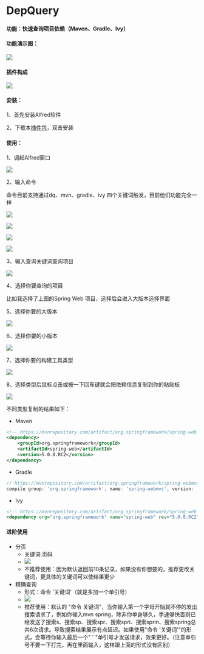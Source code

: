 # DepQuery

#### 功能：快速查询项目依赖（Maven、Gradle、Ivy）

#### 功能演示图：

![](http://ww1.sinaimg.cn/large/68f7efe0gy1fjr6ysbwqng212w10o4qz.gif)

#### 插件构成

![](http://ww1.sinaimg.cn/mw690/68f7efe0gy1fjr8ivyiq2j20xz0gl404.jpg)

#### 安装：

1、首先安装Alfred软件

2、下载本[插件包](https://gitee.com/MrWood/DepQuery/attach_files/download?i=96253&u=http%3A%2F%2Ffiles.git.oschina.net%2Fgroup1%2FM00%2F01%2FF2%2FPaAvDFnDcUaAQS2OAAdx6-k2V9s.alfred%3Ftoken%3D048f8e69d6703656ea6d696e9abc5f9b%26ts%3D1505980759%26attname%3DDepQuery.alfredworkflow)，双击安装



#### 使用：

1、调起Alfred窗口

![](http://ww1.sinaimg.cn/large/68f7efe0gy1fjr73s5ztgj211q09oh0y.jpg)

2、输入命令

命令目前支持通过dq、mvn、gradle、ivy 四个关键词触发，目前他们功能完全一样

![](http://ww1.sinaimg.cn/large/68f7efe0gy1fjr773281uj20yy0aawpr.jpg)

![](http://ww1.sinaimg.cn/large/68f7efe0gy1fjr77l532kj20yk09w48g.jpg)

![](http://ww1.sinaimg.cn/large/68f7efe0gy1fjr78q5slnj20z80a4n8k.jpg)

![](http://ww1.sinaimg.cn/large/68f7efe0gy1fjr7979zrwj20yo0a013c.jpg)



3、输入查询关键词查询项目

![](http://ww1.sinaimg.cn/mw690/68f7efe0gy1fjr7b47zyyj20zo0xmb29.jpg)



4、选择你要查询的项目

比如我选择了上图的Spring Web 项目，选择后会进入大版本选择界面

5、选择你要的大版本

![](http://ww1.sinaimg.cn/mw690/68f7efe0gy1fjr7jn44g1j20zo0xeb29.jpg)

6、选择你要的小版本

![](http://ww1.sinaimg.cn/mw690/68f7efe0gy1fjr7m9zxhfj20xg0r2h8e.jpg)

7、选择你要的构建工具类型

![](http://ww1.sinaimg.cn/mw690/68f7efe0gy1fjr7nj8ce9j20ye0esdsk.jpg)

8、选择类型后鼠标点击或按一下回车键就会把依赖信息复制到你的粘贴板

![](http://ww1.sinaimg.cn/mw690/68f7efe0gy1fjr7u7jh7zj20la04gwgm.jpg)

不同类型复制的结果如下：

- Maven

```xml
<!-- https://mvnrepository.com/artifact/org.springframework/spring-web -->
<dependency>
    <groupId>org.springframework</groupId>
    <artifactId>spring-web</artifactId>
    <version>5.0.0.RC2</version>
</dependency>
```

- Gradle

```groovy
// https://mvnrepository.com/artifact/org.springframework/spring-webmvc
compile group: 'org.springframework', name: 'spring-webmvc', version: '5.0.0.RC2'
```

- Ivy

```xml
<!-- https://mvnrepository.com/artifact/org.springframework/spring-web -->
<dependency org="org.springframework" name="spring-web" rev="5.0.0.RC2"/>
```



#### 进阶使用

- 分页
  - 关键词:页码
  - ![](http://ww1.sinaimg.cn/mw690/68f7efe0gy1fjr7xpwsxkj20yi0x24qp.jpg)
  - 不推荐使用：因为默认返回前10条记录，如果没有你想要的，推荐更改关键词，更具体的关键词可以使结果更少
- 精确查询
  - 形式：命令 '关键词'（就是多加一个单引号）
  - ![](http://ww1.sinaimg.cn/mw690/68f7efe0gy1fjr8hcis80j20yg0xi4qp.jpg)
  - 推荐使用：默认的 "命令 关键词"，当你输入第一个字母开始就不停的发出搜索请求了，例如你输入mvn spring，除非你单身够久，手速够快否则已经发送了搜索s、搜索sp、搜索spr、搜索spri、搜索sprin、搜索spring总共6次请求。导致搜索结果展示有点延迟。如果使用"命令 '关键词'"的形式，会等待你输入最后一个" ' "单引号才发送请求，效果更好。（注意单引号不要一下打完，再在里面输入，这样跟上面的形式没有区别）